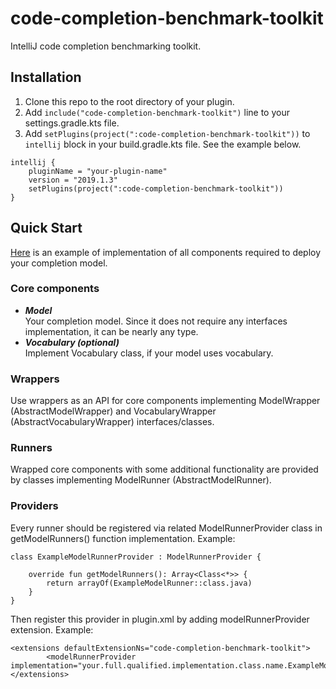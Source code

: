 # code-completion-benchmark-toolkit
IntelliJ code completion benchmarking toolkit.
## Installation
1. Clone this repo to the root directory of your plugin.
2. Add `include("code-completion-benchmark-toolkit")` line to your settings.gradle.kts file.
3. Add `setPlugins(project(":code-completion-benchmark-toolkit"))` to `intellij` block in your build.gradle.kts file. See the example below.
```
intellij {
    pluginName = "your-plugin-name"
    version = "2019.1.3"
    setPlugins(project(":code-completion-benchmark-toolkit"))
}
```
## Quick Start
[Here](https://github.com/ml-in-programming/code-completion-benchmark-plugin/tree/master/src/main/kotlin/org/jetbrains/research/groups/ml_methods/code_completion_benchmark/ngram_completion) is an example of implementation of all components required to deploy your completion model.
### Core components
* ***Model***\
  Your completion model. Since it does not require any interfaces implementation, it can be nearly any type.
* ***Vocabulary (optional)***\
  Implement Vocabulary class, if your model uses vocabulary.
### Wrappers
Use wrappers as an API for core components implementing ModelWrapper (AbstractModelWrapper) and VocabularyWrapper (AbstractVocabularyWrapper) interfaces/classes.
### Runners
Wrapped core components with some additional functionality are provided by classes implementing ModelRunner (AbstractModelRunner).
### Providers
Every runner should be registered via related ModelRunnerProvider class in getModelRunners() function implementation.
Example:
```
class ExampleModelRunnerProvider : ModelRunnerProvider {

    override fun getModelRunners(): Array<Class<*>> {
        return arrayOf(ExampleModelRunner::class.java)
    }
}
```
Then register this provider in plugin.xml by adding modelRunnerProvider extension.
Example:
```
<extensions defaultExtensionNs="code-completion-benchmark-toolkit">
        <modelRunnerProvider implementation="your.full.qualified.implementation.class.name.ExampleModelRunnerProvider"/>
</extensions>
```
